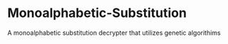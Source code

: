 # Monoalphabetic-Substitution
A monoalphabetic substitution decrypter that utilizes genetic algorithims
